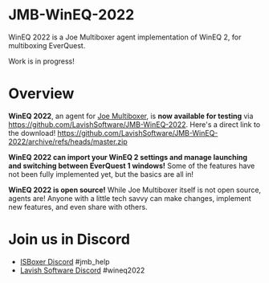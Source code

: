 # JMB-WinEQ-2022
WinEQ 2022 is a Joe Multiboxer agent implementation of WinEQ 2, for multiboxing EverQuest.

Work is in progress!

# Overview

**WinEQ 2022**, an agent for [Joe Multiboxer](https://joemultiboxer.com), is **now available for testing** via <https://github.com/LavishSoftware/JMB-WinEQ-2022>. Here's a direct link to the download! <https://github.com/LavishSoftware/JMB-WinEQ-2022/archive/refs/heads/master.zip>

**WinEQ 2022 can import your WinEQ 2 settings and manage launching and switching between EverQuest 1 windows!** Some of the features have not been fully implemented yet, but the basics are all in!

**WinEQ 2022 is open source!** While Joe Multiboxer itself is not open source, agents are! Anyone with a little tech savvy can make changes, implement new features, and even share with others.

# Join us in Discord

* [ISBoxer Discord](https://discord.gg/ESxEzhs) #jmb_help
* [Lavish Software Discord](https://discord.gg/qmtPT4j) #wineq2022
